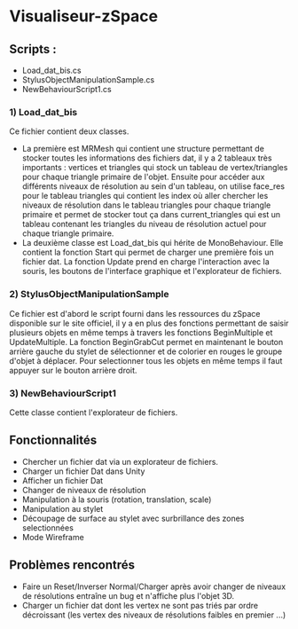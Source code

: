 # Visualiseur-zSpace

## Scripts :
- Load_dat_bis.cs
- StylusObjectManipulationSample.cs
- NewBehaviourScript1.cs

### 1) Load_dat_bis
Ce fichier contient deux classes.
- La première est MRMesh qui contient une structure permettant de stocker toutes les informations des fichiers dat, il y a 2 tableaux très importants : vertices et triangles qui stock un tableau de vertex/triangles pour chaque triangle primaire de l'objet. Ensuite pour accéder aux différents niveaux de résolution au sein d'un tableau, on utilise face_res pour le tableau triangles qui contient les index où aller chercher les niveaux de résolution dans le tableau triangles pour chaque triangle primaire et permet de stocker tout ça dans current_triangles qui est un tableau contenant les triangles du niveau de résolution actuel pour chaque triangle primaire.
- La deuxième classe est Load_dat_bis qui hérite de MonoBehaviour. Elle contient la fonction Start qui permet de charger une première fois un fichier dat. La fonction Update prend en charge l'interaction avec la souris, les boutons de l'interface graphique et l'explorateur de fichiers.

### 2) StylusObjectManipulationSample
Ce fichier est d'abord le script fourni dans les ressources du zSpace disponible sur le site officiel, il y a en plus des fonctions permettant de saisir plusieurs objets en même temps à travers les fonctions BeginMultiple et UpdateMultiple.
La fonction BeginGrabCut permet en maintenant le bouton arrière gauche du stylet de sélectionner et de colorier en rouges le groupe d'objet à déplacer. Pour selectionner tous les objets en même temps il faut appuyer sur le bouton arrière droit.

### 3) NewBehaviourScript1 
Cette classe contient l'explorateur de fichiers.

## Fonctionnalités
- Chercher un fichier dat via un explorateur de fichiers.
- Charger un fichier Dat dans Unity
- Afficher un fichier Dat
- Changer de niveaux de résolution
- Manipulation à la souris (rotation, translation, scale)
- Manipulation au stylet
- Découpage de surface au stylet avec surbrillance des zones selectionnées
- Mode Wireframe

## Problèmes rencontrés
- Faire un Reset/Inverser Normal/Charger après avoir changer de niveaux de résolutions entraîne un bug et n'affiche plus l'objet 3D.
- Charger un fichier dat dont les vertex ne sont pas triés par ordre décroissant (les vertex des niveaux de résolutions faibles en premier ...)
